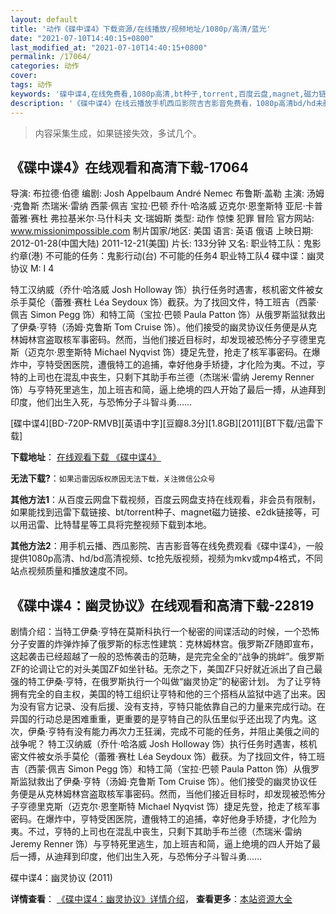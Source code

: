 ```yaml
---
layout: default
title: '动作《碟中谍4》下载资源/在线播放/视频地址/1080p/高清/蓝光'
date: "2021-07-10T14:40:15+0800"
last_modified_at: "2021-07-10T14:40:15+0800"
permalink: /17064/
categories: 动作
cover:
tags: 动作
keywords: '碟中谍4,在线免费看,1080p高清,bt种子,torrent,百度云盘,magnet,磁力链,迅雷下载资源'
description: '《碟中谍4》在线云播放手机西瓜影院吉吉影音免费看，1080p高清bd/hd未删减完整版和tc抢先枪版，mkv/mp4格式，附带bt/torrent种子、magnet/磁力链、百度云盘、网盘资源迅雷下载链接'
---
```


>内容采集生成，如果链接失效，多试几个。


## 《碟中谍4》在线观看和高清下载-17064

导演: 布拉德·伯德 编剧: Josh Appelbaum André Nemec 布鲁斯·盖勒 主演: 汤姆·克鲁斯 杰瑞米·雷纳 西蒙·佩吉 宝拉·巴顿 乔什·哈洛威 迈克尔·恩奎斯特 亚尼·卡普 蕾雅·赛杜 弗拉基米尔·马什科夫 文·瑞姆斯 类型: 动作 惊悚 犯罪 冒险 官方网站: www.missionimpossible.com 制片国家/地区: 美国 语言: 英语 俄语 上映日期: 2012-01-28(中国大陆) 2011-12-21(美国) 片长: 133分钟 又名: 职业特工队：鬼影约章(港) 不可能的任务：鬼影行动(台) 不可能的任务4 职业特工队4 碟中谍：幽灵协议 M: I 4

特工汉纳威（乔什·哈洛威 Josh Holloway 饰）执行任务时遇害，核机密文件被女杀手莫伦（蕾雅·赛杜 Léa Seydoux 饰）截获。为了找回文件，特工班吉（西蒙·佩吉 Simon Pegg 饰）和特工简（宝拉·巴顿 Paula Patton 饰）从俄罗斯监狱救出了伊桑·亨特（汤姆·克鲁斯 Tom Cruise 饰）。他们接受的幽灵协议任务便是从克林姆林宫盗取核军事密码。然而，当他们接近目标时，却发现被恐怖分子亨德里克斯（迈克尔·恩奎斯特 Michael Nyqvist 饰）捷足先登，抢走了核军事密码。在爆炸中，亨特受困医院，遭俄特工的追捕，幸好他身手矫捷，才化险为夷。不过，亨特的上司也在混乱中丧生，只剩下其助手布兰德（杰瑞米·雷纳 Jeremy Renner 饰）与亨特死里逃生，加上班吉和简，逼上绝境的四人开始了最后一搏，从迪拜到印度，他们出生入死，与恐怖分子斗智斗勇……


[碟中谍4][BD-720P-RMVB][英语中字][豆瓣8.3分][1.8GB][2011][BT下载/迅雷下载]

**下载地址**： [在线观看下载 《碟中谍4》](https://www.btdx8.com/torrent/mission_impossible_ghost_protocol_2011.html) 


**无法下载?**：`如果迅雷因版权原因无法下载，关注微信公众号 `

**其他方法1**：从百度云网盘下载视频，百度云网盘支持在线观看，非会员有限制，如果能找到迅雷下载链接、bt/torrent种子、magnet磁力链接、e2dk链接等，可以用迅雷、比特彗星等工具将完整视频下载到本地。

**其他方法2**：用手机云播、西瓜影院、吉吉影音等在线免费观看《碟中谍4》，一般提供1080p高清、hd/bd高清视频、tc抢先版视频，视频为mkv或mp4格式，不同站点视频质量和播放速度不同。


## 《碟中谍4：幽灵协议》在线观看和高清下载-22819

剧情介绍：当特工伊桑·亨特在莫斯科执行一个秘密的间谍活动的时候，一个恐怖分子安置的炸弹炸掉了俄罗斯的标志性建筑：克林姆林宫。俄罗斯ZF随即宣布，这起袭击已经超越了一般的恐怖袭击的范畴，是完完全全的“战争的挑衅”。俄罗斯ZF的论调让它的对头美国ZF如坐针毡。无奈之下，美国ZF只好就近派出了自己最强的特工伊桑·亨特，在俄罗斯执行一个叫做“幽灵协定”的秘密计划。   为了让亨特拥有完全的自主权，美国的特工组织让亨特和他的三个搭档从监狱中逃了出来。因为没有官方记录、没有后援、没有支持，亨特只能依靠自己的力量来完成行动。在异国的行动总是困难重重，更重要的是亨特自己的队伍里似乎还出现了内鬼。这次，伊桑·亨特有没有能力再次力王狂澜，完成不可能的任务，并阻止美俄之间的战争呢？   特工汉纳威（乔什·哈洛威 Josh Holloway 饰）执行任务时遇害，核机密文件被女杀手莫伦（蕾雅·赛杜 Léa Seydoux 饰）截获。为了找回文件，特工班吉（西蒙·佩吉 Simon Pegg 饰）和特工简（宝拉·巴顿 Paula Patton 饰）从俄罗斯监狱救出了伊桑·亨特（汤姆·克鲁斯 Tom Cruise 饰）。他们接受的幽灵协议任务便是从克林姆林宫盗取核军事密码。然而，当他们接近目标时，却发现被恐怖分子亨德里克斯（迈克尔·恩奎斯特 Michael Nyqvist 饰）捷足先登，抢走了核军事密码。在爆炸中，亨特受困医院，遭俄特工的追捕，幸好他身手矫捷，才化险为夷。不过，亨特的上司也在混乱中丧生，只剩下其助手布兰德（杰瑞米·雷纳 Jeremy Renner 饰）与亨特死里逃生，加上班吉和简，逼上绝境的四人开始了最后一搏，从迪拜到印度，他们出生入死，与恐怖分子斗智斗勇……


碟中谍4：幽灵协议 (2011)

**详情查看**： [《碟中谍4：幽灵协议》详情介绍](/movie/22819/)， **查看更多**：[本站资源大全](/movie/t/all/)

